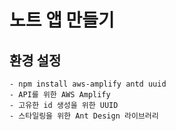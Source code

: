 # 노트 앱 만들기 

## 환경 설정 
    - npm install aws-amplify antd uuid 
    - API를 위한 AWS Amplify 
    - 고유한 id 생성을 위한 UUID 
    - 스타일링을 위한 Ant Design 라이브러리